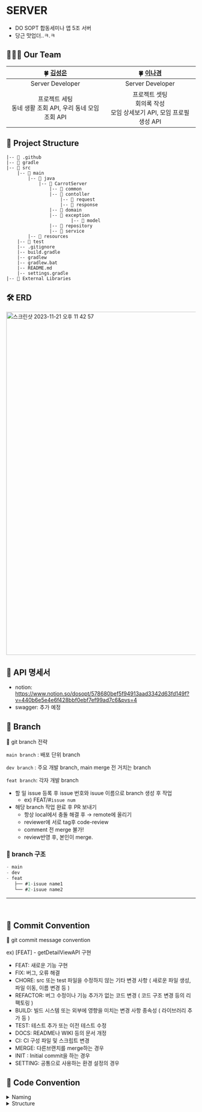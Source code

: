 # SERVER
- DO SOPT 합동세미나 앱 5조 서버
- 당근 맛업더..ㅋ.ㅋ

## 👩‍👧‍👧 Our Team

|                **🍀 [김성은](https://github.com/sung-silver)**                 |                **🍀 [이나경](https://github.com/rinarina0429)**                 |
  |:-----------------------------------:|:-----------------------------------:|
|                                 Server Developer                                  |                               Server Developer                              |
|        프로젝트 세팅<br /> 동네 생활 조회 API, 우리 동네 모임 조회 API<br />       |       프로젝트 셋팅<br/>회의록 작성<br/> 모임 상세보기 API, 모임 프로필 생성 API<br />         |

## 🔨 Project Structure
```
|-- 📁 .github
|-- 📁 gradle
|-- 📁 src
	|-- 📁 main
		|-- 📁 java
			|-- 📁 CarrotServer
				|-- 📁 common
				|-- 📁 contoller
					|-- 📁 request
					|-- 📁 response
				|-- 📁 domain
				|-- 📁 exception
						|-- 📁 model
				|-- 📁 repository
				|-- 📁 service
		|-- 📁 resources
	|-- 📁 test
	|-- .gitignore
	|-- build.gradle
	|-- gradlew
	|-- gradlew.bat
	|-- README.md
	|-- settings.gradle
|-- 📁 External Libraries

```

## 🛠️ ERD
<img width="911" alt="스크린샷 2023-11-21 오후 11 42 57" src="https://github.com/DOSOPT-CDS-APP-TEAM5/Carrot-Server/assets/81363864/24065d0c-510a-45e6-8d78-235ffea7c736">

## 🥕 API 명세서
- notion: https://www.notion.so/dosopt/578680bef5f94913aad3342d63fd149f?v=440b6e5e4e6f428bbf0ebf7ef99ad7c6&pvs=4
- swagger: 추가 예정


## 🌳 Branch

🌱 git branch 전략

`main branch` : 배포 단위 branch

`dev branch` : 주요 개발 branch, main merge 전 거치는 branch

`feat branch`: 각자 개발 branch

- 할 일 issue 등록 후 issue 번호와 isuue 이름으로 branch 생성 후 작업
  - ex) FEAT/#`issue num`
- 해당 branch 작업 완료 후 PR 보내기
  - 항상 local에서 충돌 해결 후 → remote에 올리기
  - reviewer에 서로 tag후 code-review
  - comment 전 merge 불가!
  - review반영 후, 본인이 merge.

### 🌳 branch 구조

```jsx
- main
- dev
- feat
   ├── #1-isuue name1
   └── #2-isuue name2
```

</aside>
<hr>
</br>

## 🧵 Commit Convention

<aside>
📍  git commit message convention

ex) [FEAT] - getDetailViewAPI 구현
  
- FEAT:      새로운 기능 구현
- FIX:       버그, 오류 해결
- CHORE:     src 또는 test 파일을 수정하지 않는 기타 변경 사항 ( 새로운 파일 생성, 파일 이동, 이름 변경 등 )
- REFACTOR:  버그 수정이나 기능 추가가 없는 코드 변경 ( 코드 구조 변경 등의 리팩토링 )
- BUILD:     빌드 시스템 또는 외부에 영향을 미치는 변경 사항 종속성 ( 라이브러리 추가 등 )
- TEST:      테스트 추가 또는 이전 테스트 수정
- DOCS:      README나 WIKI 등의 문서 개정
- CI:        CI 구성 파일 및 스크립트 변경
- MERGE:     다른브랜치를 merge하는 경우
- INIT :     Initial commit을 하는 경우
- SETTING:  공통으로 사용하는 환경 설정의 경우
  
## 🧶 Code Convention
<details>
<summary>Naming</summary>
<div>

1. 변수는 CamelCase를 기본으로 한다. <br>
2. URL, 파일명 등은 kebab-case를 사용한다. <br>
3. 패키지명은 단어가 달라지더라도 무조건 소문자를 사용한다. <br>
4. ENUM이나 상수는 대문자로 네이밍한다. <br>
5. 함수명은 소문자로 시작하고 동사로 네이밍한다. <br>
6. 클래스명은 명사로 작성하고 UpperCamelCase를 사용한다. <br>
7. 객체 이름을 함수 이름에 중복해서 넣지 않는다. (= 상위 이름을 하위 이름에 중복시키지 않는다.) <br>
8. 컬렉션은 복수형을 사용하거나 컬렉션을 명시해준다. <br>
9. 이중적인 의미를 가지는 단어는 지양한다. <br>
10. 의도가 드러난다면 되도록 짧은 이름을 선택한다. <br>

</div>
</details>
  
<details>
<summary>Structure</summary>
<div>
1. 패키지는 목적별로 묶는다. <br>
2. Controller에서는 최대한 어떤 Service를 호출할지 결정하는 역할과 Exception처리만을 담당하자. <br>
3. 하나의 클래스 안에서는 같은 목적을 둔 코드들의 집합이여야한다. <br>
4. 메소드와 클래스는 최대한 작게 만든다. <br>
5. 도메인 서비스를 만들어지는 것을 피하자. <br>

</div>
</details>

